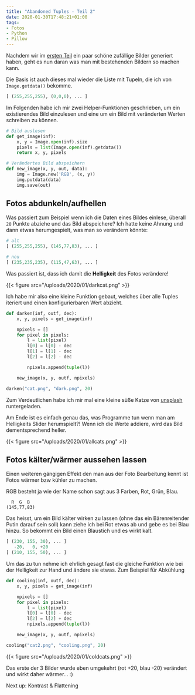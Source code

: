```yaml
---
title: "Abandoned Tuples - Teil 2"
date: 2020-01-30T17:48:21+01:00
tags:
- Fotos
- Python
- Pillow
---
```


Nachdem wir im [ersten Teil](/blog/2020/01/29/abandoned-tuples/) ein paar
schöne zufällige Bilder generiert haben, geht es nun daran was man mit
bestehenden Bildern so machen kann.

Die Basis ist auch dieses mal wieder die Liste mit Tupeln, die ich von
`Image.getdata()` bekomme.

<!--more-->


``` python
[ (255,255,255), (0,0,0), ... ]
```

Im Folgenden habe ich mir zwei Helper-Funktionen geschrieben, um ein
existierendes Bild einzulesen und eine um ein Bild mit veränderten Werten
schreiben zu können.

```python
# Bild auslesen
def get_image(inf):
    x, y = Image.open(inf).size
    pixels = list(Image.open(inf).getdata())
    return x, y, pixels

# Verändertes Bild abspeichern
def new_image(x, y, out, data):
    img = Image.new('RGB', (x, y))
    img.putdata(data)
    img.save(out)
```

## Fotos abdunkeln/aufhellen

Was passiert zum Beispiel wenn ich die Daten eines Bildes einlese, überall
`20` Punkte abziehe und das Bild abspeichere? Ich hatte keine Ahnung
und dann etwas herumgespielt, was man so verändern könnte:

``` python
# alt
[ (255,255,255), (145,77,83), ... ]

# neu
[ (235,235,235), (115,47,63), ... ]
```

Was passiert ist, dass ich damit die **Helligkeit** des Fotos verändere!

{{< figure src="/uploads/2020/01/darkcat.png" >}}

Ich habe mir also eine kleine Funktion gebaut, welches über alle Tuples
iteriert und einen konfigurierbaren Wert abzieht.

```python
def darken(inf, outf, dec):
    x, y, pixels = get_image(inf)

    npixels = []
    for pixel in pixels:
        l = list(pixel)
        l[0] = l[0] - dec
        l[1] = l[1] - dec
        l[2] = l[2] - dec

        npixels.append(tuple(l))

    new_image(x, y, outf, npixels)

darken("cat.png", "dark.png", 20)
```

Zum Verdeutlichen habe ich mir mal eine kleine süße Katze von
[unsplash](https://unsplash.com) runtergeladen.

Am Ende ist es einfach genau das, was Programme tun wenn man am
Helligkeits Slider herumspielt?! Wenn ich die Werte addiere, wird das Bild
dementsprechend heller.

{{< figure src="/uploads/2020/01/allcats.png" >}}

## Fotos kälter/wärmer aussehen lassen

Einen weiteren gängigen Effekt den man aus der Foto Bearbeitung kennt ist
Fotos wärmer bzw kühler zu machen.

RGB besteht ja wie der Name schon sagt aus 3 Farben, Rot, Grün, Blau.

```
  R  G  B
(145,77,83)
```

Das heisst, um ein Bild kälter wirken zu lassen (ohne das ein Bärenreitender Putin darauf sein
soll) kann ziehe ich bei Rot etwas ab und gebe  es bei Blau hinzu. So bekommt
ein Bild einen Blaustich und es wirkt kalt.

``` python
[ (230, 155, 30), ... ]
   -20,   0, +20
[ (210, 155, 50), ... ]
```

Um das zu tun nehme ich ehrlich gesagt fast die gleiche Funktion wie bei der
Helligkeit zur Hand und ändere sie etwas. Zum Beispiel für Abkühlung

```python
def cooling(inf, outf, dec):
    x, y, pixels = get_image(inf)

    npixels = []
    for pixel in pixels:
        l = list(pixel)
        l[0] = l[0] - dec
        l[2] = l[2] + dec
        npixels.append(tuple(l))

    new_image(x, y, outf, npixels)

cooling("cat2.png", "cooling.png", 20)
```

{{< figure src="/uploads/2020/01/coldcats.png" >}}

Das erste der 3 Bilder wurde eben umgekehrt (rot +20, blau -20) verändert
und wirkt daher wärmer... :)

Next up: Kontrast & Flattening
